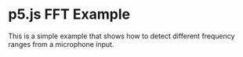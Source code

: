 # p5.js FFT Example

This is a simple example that shows how to detect different frequency ranges from a microphone input.
